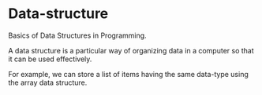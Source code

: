 # Data-structure
Basics of Data Structures in Programming.

A data structure is a particular way of organizing data in a computer so that it can be used effectively.

For example, we can store a list of items having the same data-type using the array data structure.
